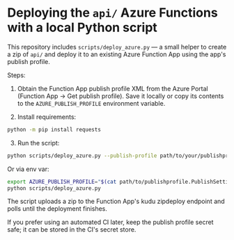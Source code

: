 # Deploying the `api/` Azure Functions with a local Python script

This repository includes `scripts/deploy_azure.py` — a small helper to create a zip of `api/` and deploy it to an existing Azure Function App using the app's publish profile.

Steps:

1. Obtain the Function App publish profile XML from the Azure Portal (Function App → Get publish profile). Save it locally or copy its contents to the `AZURE_PUBLISH_PROFILE` environment variable.

2. Install requirements:

```bash
python -m pip install requests
```

3. Run the script:

```bash
python scripts/deploy_azure.py --publish-profile path/to/your/publishprofile.PublishSettings
```

Or via env var:

```bash
export AZURE_PUBLISH_PROFILE="$(cat path/to/publishprofile.PublishSettings)"
python scripts/deploy_azure.py
```

The script uploads a zip to the Function App's kudu zipdeploy endpoint and polls until the deployment finishes.

If you prefer using an automated CI later, keep the publish profile secret safe; it can be stored in the CI's secret store.




